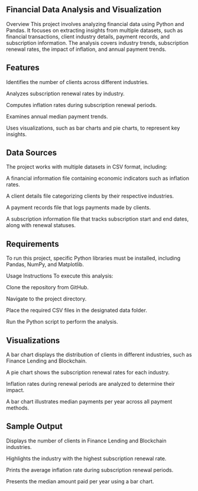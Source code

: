 ## Financial Data Analysis and Visualization
Overview
This project involves analyzing financial data using Python and Pandas. It focuses on extracting insights from multiple datasets, such as financial transactions, client industry details, payment records, and subscription information. The analysis covers industry trends, subscription renewal rates, the impact of inflation, and annual payment trends.

## Features
Identifies the number of clients across different industries.

Analyzes subscription renewal rates by industry.

Computes inflation rates during subscription renewal periods.

Examines annual median payment trends.

Uses visualizations, such as bar charts and pie charts, to represent key insights.

## Data Sources
The project works with multiple datasets in CSV format, including:

A financial information file containing economic indicators such as inflation rates.

A client details file categorizing clients by their respective industries.

A payment records file that logs payments made by clients.

A subscription information file that tracks subscription start and end dates, along with renewal statuses.

## Requirements
To run this project, specific Python libraries must be installed, including Pandas, NumPy, and Matplotlib.

Usage Instructions
To execute this analysis:

Clone the repository from GitHub.

Navigate to the project directory.

Place the required CSV files in the designated data folder.

Run the Python script to perform the analysis.

## Visualizations
A bar chart displays the distribution of clients in different industries, such as Finance Lending and Blockchain.

A pie chart shows the subscription renewal rates for each industry.

Inflation rates during renewal periods are analyzed to determine their impact.

A bar chart illustrates median payments per year across all payment methods.

## Sample Output
Displays the number of clients in Finance Lending and Blockchain industries.

Highlights the industry with the highest subscription renewal rate.

Prints the average inflation rate during subscription renewal periods.

Presents the median amount paid per year using a bar chart.

